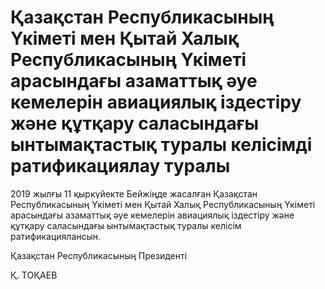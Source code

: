 # Қазақстан Республикасының Үкіметі мен Қытай Халық Республикасының Үкіметі арасындағы азаматтық әуе кемелерін авиациялық іздестіру және құтқару саласындағы ынтымақтастық туралы келісімді           ратификациялау          туралы

2019 жылғы 11 қыркүйекте Бейжіңде жасалған Қазақстан Республикасының Үкіметі мен Қытай Халық Республикасының Үкіметі арасындағы азаматтық әуе кемелерін авиациялық іздестіру және құтқару саласындағы ынтымақтастық туралы келісім ратификациялансын.

Қазақстан Республикасының Президенті

Қ. ТОҚАЕВ

